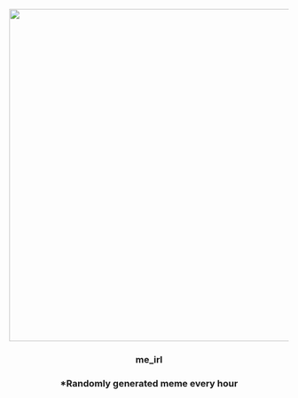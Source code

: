 <p align="center">
        <img src="https://i.redd.it/qbhgfya0ump91.jpg" width="600" height="600">
        </p>
        <h3 align="center">me_irl</h3>
        <h3 align="center">*Randomly generated meme every hour</h3>
    